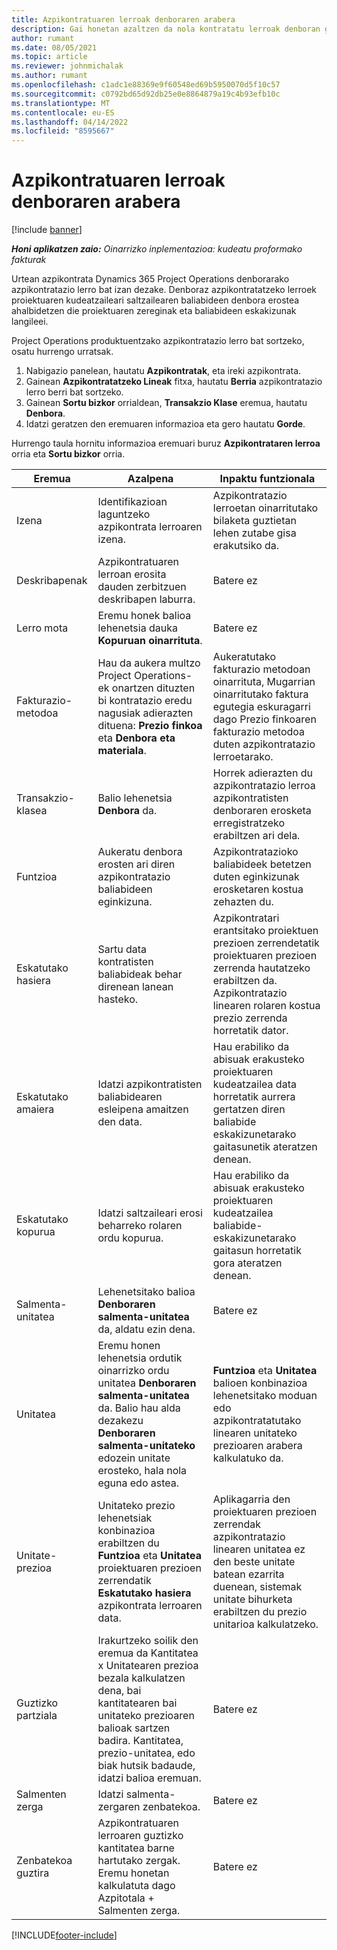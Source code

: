 ```yaml
---
title: Azpikontratuaren lerroak denboraren arabera
description: Gai honetan azaltzen da nola kontratatu lerroak denboran grabatzeko eta saltzaileek denbora erostea erregistratzeko.
author: rumant
ms.date: 08/05/2021
ms.topic: article
ms.reviewer: johnmichalak
ms.author: rumant
ms.openlocfilehash: c1adc1e88369e9f60548ed69b5950070d5f10c57
ms.sourcegitcommit: c0792bd65d92db25e0e8864879a19c4b93efb10c
ms.translationtype: MT
ms.contentlocale: eu-ES
ms.lasthandoff: 04/14/2022
ms.locfileid: "8595667"
---
```

# <a name="subcontract-lines-for-time"></a>Azpikontratuaren lerroak denboraren arabera

[!include [banner](../../includes/dataverse-preview.md)]

_**Honi aplikatzen zaio:** Oinarrizko inplementazioa: kudeatu proformako fakturak_

Urtean azpikontrata Dynamics 365 Project Operations denborarako azpikontratazio lerro bat izan dezake. Denboraz azpikontratatzeko lerroek proiektuaren kudeatzaileari saltzailearen baliabideen denbora erostea ahalbidetzen die proiektuaren zereginak eta baliabideen eskakizunak langileei.

Project Operations produktuentzako azpikontratazio lerro bat sortzeko, osatu hurrengo urratsak.

1. Nabigazio panelean, hautatu **Azpikontratak**, eta ireki azpikontrata.
2. Gainean **Azpikontratatzeko Lineak** fitxa, hautatu **Berria** azpikontratazio lerro berri bat sortzeko.
3. Gainean **Sortu bizkor** orrialdean, **Transakzio Klase** eremua, hautatu **Denbora**.
4. Idatzi geratzen den eremuaren informazioa eta gero hautatu **Gorde**.

  Hurrengo taula hornitu informazioa eremuari buruz **Azpikontrataren lerroa** orria eta **Sortu bizkor** orria.

| **Eremua** | **Azalpena** | **Inpaktu funtzionala** |
| --- | --- | --- |
| Izena | Identifikazioan laguntzeko azpikontrata lerroaren izena. | Azpikontratazio lerroetan oinarritutako bilaketa guztietan lehen zutabe gisa erakutsiko da. |
| Deskribapenak | Azpikontratuaren lerroan erosita dauden zerbitzuen deskribapen laburra. |Batere ez |
| Lerro mota |   Eremu honek balioa lehenetsia dauka **Kopuruan oinarrituta**.| Batere ez |
| Fakturazio-metodoa | Hau da aukera multzo Project Operations-ek onartzen dituzten bi kontratazio eredu nagusiak adierazten dituena: **Prezio finkoa** eta **Denbora eta materiala**. | Aukeratutako fakturazio metodoan oinarrituta, Mugarrian oinarritutako faktura egutegia eskuragarri dago Prezio finkoaren fakturazio metodoa duten azpikontratazio lerroetarako. |
| Transakzio-klasea | Balio lehenetsia **Denbora** da. | Horrek adierazten du azpikontratazio lerroa azpikontratisten denboraren erosketa erregistratzeko erabiltzen ari dela. |
| Funtzioa | Aukeratu denbora erosten ari diren azpikontratazio baliabideen eginkizuna. | Azpikontratazioko baliabideek betetzen duten eginkizunak erosketaren kostua zehazten du. |
| Eskatutako hasiera | Sartu data kontratisten baliabideak behar direnean lanean hasteko. | Azpikontratari erantsitako proiektuen prezioen zerrendetatik proiektuaren prezioen zerrenda hautatzeko erabiltzen da. Azpikontratazio linearen rolaren kostua prezio zerrenda horretatik dator. |
| Eskatutako amaiera | Idatzi azpikontratisten baliabidearen esleipena amaitzen den data. | Hau erabiliko da abisuak erakusteko proiektuaren kudeatzailea data horretatik aurrera gertatzen diren baliabide eskakizunetarako gaitasunetik ateratzen denean. |
| Eskatutako kopurua | Idatzi saltzaileari erosi beharreko rolaren ordu kopurua. | Hau erabiliko da abisuak erakusteko proiektuaren kudeatzailea baliabide-eskakizunetarako gaitasun horretatik gora ateratzen denean. |
| Salmenta-unitatea | Lehenetsitako balioa **Denboraren salmenta-unitatea** da, aldatu ezin dena. | Batere ez|
| Unitatea | Eremu honen lehenetsia ordutik oinarrizko ordu unitatea **Denboraren salmenta-unitatea** da. Balio hau alda dezakezu **Denboraren salmenta-unitateko** edozein unitate erosteko, hala nola eguna edo astea. | **Funtzioa** eta **Unitatea** balioen konbinazioa lehenetsitako moduan edo azpikontratatutako linearen unitateko prezioaren arabera kalkulatuko da. |
| Unitate-prezioa | Unitateko prezio lehenetsiak konbinazioa erabiltzen du **Funtzioa** eta **Unitatea** proiektuaren prezioen zerrendatik **Eskatutako hasiera** azpikontrata lerroaren data. | Aplikagarria den proiektuaren prezioen zerrendak azpikontratazio linearen unitatea ez den beste unitate batean ezarrita duenean, sistemak unitate bihurketa erabiltzen du prezio unitarioa kalkulatzeko. |
| Guztizko partziala |    Irakurtzeko soilik den eremua da Kantitatea x Unitatearen prezioa bezala kalkulatzen dena, bai kantitatearen bai unitateko prezioaren balioak sartzen badira. Kantitatea, prezio-unitatea, edo biak hutsik badaude, idatzi balioa eremuan. | Batere ez|
| Salmenten zerga |   Idatzi salmenta-zergaren zenbatekoa. |Batere ez |
| Zenbatekoa guztira | Azpikontratuaren lerroaren guztizko kantitatea barne hartutako zergak. Eremu honetan kalkulatuta dago Azpitotala + Salmenten zerga.|Batere ez |

[!INCLUDE[footer-include](../../includes/footer-banner.md)]

